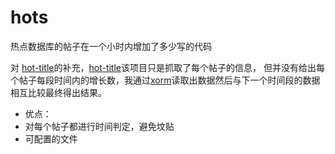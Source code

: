 # hots
热点数据库的帖子在一个小时内增加了多少写的代码

对 [hot-title](https://github.com/kosmosCosmos/hot-title)的补充，[hot-title](https://github.com/kosmosCosmos/hot-title)该项目只是抓取了每个帖子的信息，
但并没有给出每个帖子每段时间内的增长数，我通过[xorm](https://github.com/xormplus/xorm)读取出数据然后与下一个时间段的数据相互比较最终得出结果。
  - 优点：
  - 对每个帖子都进行时间判定，避免坟贴
  - 可配置的文件
  
